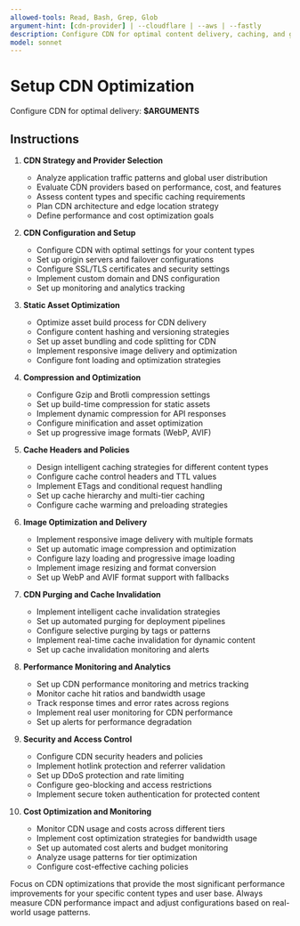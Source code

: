 ```yaml
---
allowed-tools: Read, Bash, Grep, Glob
argument-hint: [cdn-provider] | --cloudflare | --aws | --fastly
description: Configure CDN for optimal content delivery, caching, and global performance optimization
model: sonnet
---
```


# Setup CDN Optimization

Configure CDN for optimal delivery: **$ARGUMENTS**

## Instructions

1. **CDN Strategy and Provider Selection**
   - Analyze application traffic patterns and global user distribution
   - Evaluate CDN providers based on performance, cost, and features
   - Assess content types and specific caching requirements
   - Plan CDN architecture and edge location strategy
   - Define performance and cost optimization goals

2. **CDN Configuration and Setup**
   - Configure CDN with optimal settings for your content types
   - Set up origin servers and failover configurations
   - Configure SSL/TLS certificates and security settings
   - Implement custom domain and DNS configuration
   - Set up monitoring and analytics tracking

3. **Static Asset Optimization**
   - Optimize asset build process for CDN delivery
   - Configure content hashing and versioning strategies
   - Set up asset bundling and code splitting for CDN
   - Implement responsive image delivery and optimization
   - Configure font loading and optimization strategies

4. **Compression and Optimization**
   - Configure Gzip and Brotli compression settings
   - Set up build-time compression for static assets
   - Implement dynamic compression for API responses
   - Configure minification and asset optimization
   - Set up progressive image formats (WebP, AVIF)

5. **Cache Headers and Policies**
   - Design intelligent caching strategies for different content types
   - Configure cache control headers and TTL values
   - Implement ETags and conditional request handling
   - Set up cache hierarchy and multi-tier caching
   - Configure cache warming and preloading strategies

6. **Image Optimization and Delivery**
   - Implement responsive image delivery with multiple formats
   - Set up automatic image compression and optimization
   - Configure lazy loading and progressive image loading
   - Implement image resizing and format conversion
   - Set up WebP and AVIF format support with fallbacks

7. **CDN Purging and Cache Invalidation**
   - Implement intelligent cache invalidation strategies
   - Set up automated purging for deployment pipelines
   - Configure selective purging by tags or patterns
   - Implement real-time cache invalidation for dynamic content
   - Set up cache invalidation monitoring and alerts

8. **Performance Monitoring and Analytics**
   - Set up CDN performance monitoring and metrics tracking
   - Monitor cache hit ratios and bandwidth usage
   - Track response times and error rates across regions
   - Implement real user monitoring for CDN performance
   - Set up alerts for performance degradation

9. **Security and Access Control**
   - Configure CDN security headers and policies
   - Implement hotlink protection and referrer validation
   - Set up DDoS protection and rate limiting
   - Configure geo-blocking and access restrictions
   - Implement secure token authentication for protected content

10. **Cost Optimization and Monitoring**
    - Monitor CDN usage and costs across different tiers
    - Implement cost optimization strategies for bandwidth usage
    - Set up automated cost alerts and budget monitoring
    - Analyze usage patterns for tier optimization
    - Configure cost-effective caching policies

Focus on CDN optimizations that provide the most significant performance improvements for your specific content types and user base. Always measure CDN performance impact and adjust configurations based on real-world usage patterns.